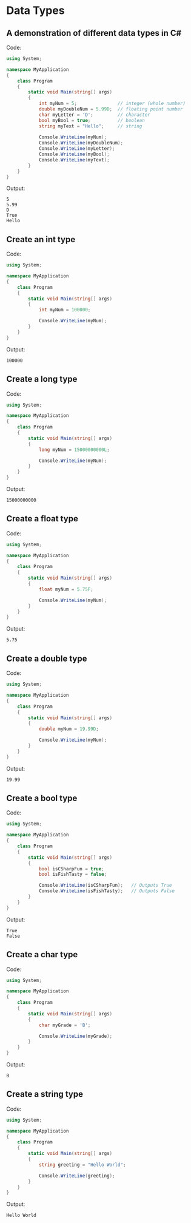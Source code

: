 # Data Types

## A demonstration of different data types in C#

Code:

```csharp
using System;

namespace MyApplication
{
    class Program
    {
        static void Main(string[] args)
        {
            int myNum = 5;               // integer (whole number)
            double myDoubleNum = 5.99D;  // floating point number
            char myLetter = 'D';         // character
            bool myBool = true;          // boolean
            string myText = "Hello";     // string
            
            Console.WriteLine(myNum);
            Console.WriteLine(myDoubleNum);
            Console.WriteLine(myLetter);
            Console.WriteLine(myBool);
            Console.WriteLine(myText);       
        }
    }
}
```

Output:

```text
5
5.99
D
True
Hello
```

## Create an int type

Code:

```csharp
using System;

namespace MyApplication
{
    class Program
    {
        static void Main(string[] args)
        {
            int myNum = 100000;

            Console.WriteLine(myNum);       
        }
    }
}
```

Output:

```text
100000
```

## Create a long type

Code:

```csharp
using System;

namespace MyApplication
{
    class Program
    {
        static void Main(string[] args)
        {
            long myNum = 15000000000L;

            Console.WriteLine(myNum);       
        }
    }
}
```

Output:

```text
15000000000
```

## Create a float type

Code:

```csharp
using System;

namespace MyApplication
{
    class Program
    {
        static void Main(string[] args)
        {
            float myNum = 5.75F;

            Console.WriteLine(myNum);       
        }
    }
}
```

Output:

```text
5.75
```

## Create a double type

Code:

```csharp
using System;

namespace MyApplication
{
    class Program
    {
        static void Main(string[] args)
        {
            double myNum = 19.99D;

            Console.WriteLine(myNum);       
        }
    }
}
```

Output:

```text
19.99
```

## Create a bool type

Code:

```csharp
using System;

namespace MyApplication
{
    class Program
    {
        static void Main(string[] args)
        {
            bool isCSharpFun = true;
            bool isFishTasty = false;

            Console.WriteLine(isCSharpFun);   // Outputs True
            Console.WriteLine(isFishTasty);   // Outputs False        
        }
    }
}
```

Output:

```text
True
False
```

## Create a char type

Code:

```csharp
using System;

namespace MyApplication
{
    class Program
    {
        static void Main(string[] args)
        {
            char myGrade = 'B';

            Console.WriteLine(myGrade);       
        }
    }
}
```

Output:

```text
B
```

## Create a string type

Code:

```csharp
using System;

namespace MyApplication
{
    class Program
    {
        static void Main(string[] args)
        {
            string greeting = "Hello World";

            Console.WriteLine(greeting);       
        }
    }
}
```

Output:

```text
Hello World
```